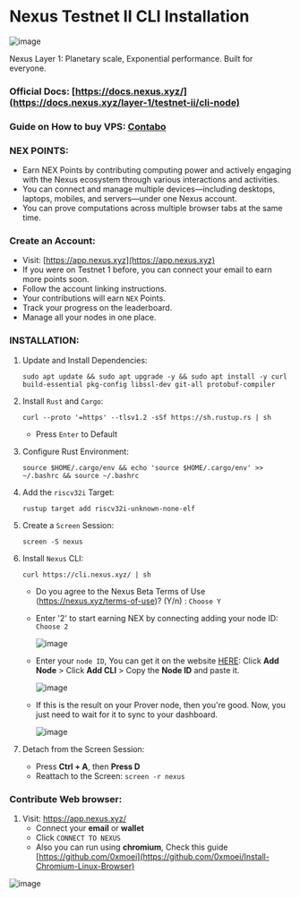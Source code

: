 # Nexus Testnet II CLI Installation

![image](https://github.com/user-attachments/assets/70443224-d737-4104-ba4f-3140102845eb)

Nexus Layer 1: Planetary scale, Exponential performance. Built for everyone.

### **Official Docs**: [https://docs.nexus.xyz/](https://docs.nexus.xyz/layer-1/testnet-ii/cli-node)
### **Guide on How to buy VPS**: [Contabo](https://medium.com/@Airdrop_Jheff/guide-on-how-to-buy-a-vps-server-from-contabo-and-set-it-up-on-termius-0928e0e5cb5d)

### NEX POINTS:

   - Earn NEX Points by contributing computing power and actively engaging with the Nexus ecosystem through various interactions and activities.
   - You can connect and manage multiple devices—including desktops, laptops, mobiles, and servers—under one Nexus account.
   - You can prove computations across multiple browser tabs at the same time.

### Create an Account:

   - Visit: [https://app.nexus.xyz](https://app.nexus.xyz)
   - If you were on Testnet 1 before, you can connect your email to earn more points soon.
   - Follow the account linking instructions.
   - Your contributions will earn `NEX` Points.
   - Track your progress on the leaderboard.
   - Manage all your nodes in one place.
  
### INSTALLATION:

1. Update and Install Dependencies:
   ```
   sudo apt update && sudo apt upgrade -y && sudo apt install -y curl build-essential pkg-config libssl-dev git-all protobuf-compiler
   ```

2. Install `Rust` and `Cargo`:
   ```
   curl --proto '=https' --tlsv1.2 -sSf https://sh.rustup.rs | sh
   ```
   - Press `Enter` to Default

3. Configure Rust Environment:
   ```
   source $HOME/.cargo/env && echo 'source $HOME/.cargo/env' >> ~/.bashrc && source ~/.bashrc
   ```

4. Add the `riscv32i` Target:
   ```
   rustup target add riscv32i-unknown-none-elf
   ```

5. Create a `Screen` Session:
   ```
   screen -S nexus
   ```

6. Install `Nexus` CLI:
   ```
   curl https://cli.nexus.xyz/ | sh
   ```
   - Do you agree to the Nexus Beta Terms of Use (https://nexus.xyz/terms-of-use)? (Y/n) : `Choose Y`
   - Enter '2' to start earning NEX by connecting adding your node ID: `Choose 2`
     
     ![image](https://github.com/user-attachments/assets/d0295198-4818-4514-8ac1-de0c98f77e48)

   - Enter your `node ID`, You can get it on the website [HERE](https://app.nexus.xyz/nodes): Click **Add Node** > Click **Add CLI** > Copy the **Node ID** and paste it.
     
     ![image](https://github.com/user-attachments/assets/00b1bba0-e714-41f4-a173-d8215db80934)


   - If this is the result on your Prover node, then you're good. Now, you just need to wait for it to sync to your dashboard.

     ![image](https://github.com/user-attachments/assets/3620ed03-61dd-4602-946d-6c9949370a51)

7. Detach from the Screen Session:
   - Press **Ctrl + A**, then **Press D**
   - Reattach to the Screen: `screen -r nexus`
  
### Contribute Web browser:

1. Visit: https://app.nexus.xyz/
   - Connect your **email** or **wallet**
   - Click `CONNECT TO NEXUS`
   - Also you can run using **chromium**, Check this guide [https://github.com/0xmoei](https://github.com/0xmoei/Install-Chromium-Linux-Browser)

  ![image](https://github.com/user-attachments/assets/09942e02-33e6-497b-bae1-1544a6532865)






   

     
